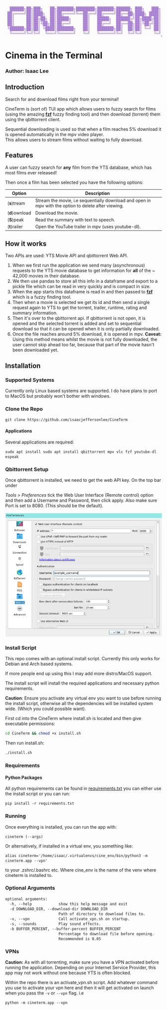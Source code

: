 

![](./media/cineterm_title.gif)

# Cinema in the Terminal

### Author: Isaac Lee

## Introduction

Search for and download films right from your terminal!

CineTerm is (sort of) TUI app which allows users to fuzzy search for films  (using the amazing [**fzf**](https://github.com/junegunn/fzf) fuzzy finding tool) and then download (torrent) them using the qbittorrent client. 

Sequential downloading is used so that when a film reaches 5% download it is opened
automatically in the mpv video player.  
This allows users to stream films without waiting to fully download.

## Features

A user can fuzzy search for **any** film from the YTS database, which has most films ever released!

Then once a film has been selected you have the following options:

| Option         | Description                                                  |
| -------------- | ------------------------------------------------------------ |
| (**s**)tream    | Stream the movie, i.e sequentially download and open in mpv with the option to delete after viewing. |
| (**d**)ownload | Download the movie.                                          |
| (**S**)peak    | Read the summary with text to speech.                        |
| (**t**)railer  | Open the YouTube trailer in mpv (uses youtube-dl).           |

## How it works

Two APIs are used: YTS Movie API and qbittorrent Web API.

1.  When we first run the application we send many (asynchronous) requests to the YTS movie
   database to get information for **all** of the ~ 42,000 movies in their database.
2. We then use pandas to store all this info in a dataframe and export to a pickle file which 
   can be read in very quickly and is compact in size.
3. When the app starts this dataframe is read in and then passed to [**fzf**](https://github.com/junegunn/fzf) which is a fuzzy finding tool.
4. Then when a movie is selected we get its id and then send a single request again to YTS
   to get the torrent, trailer, runtime, rating and summary information.
5. Then it's over to the qbittorrent api. If qbittorrent is not open, it is opened and the selected torrent is added and set to sequential download so that it can be opened when it is only partially downloaded.
6. Once the file reaches around 5% download, it is opened in mpv.
   **Caveat:** Using this method means whilst the movie is not fully downloaded, the user cannot
   skip ahead too far, because that part of the movie hasn't been downloaded yet.



## Installation

### Supported Systems

Currently only Linux based systems are supported. 
I do have plans to port to MacOS but probably won't bother with windows.

### Clone the Repo

```shell
git clone https://github.com/isaacjeffersonlee/CineTerm
```

#### Applications

Several applications are required:

```
sudo apt install sudo apt install qbittorrent mpv vlc fzf youtube-dl espeak
```

### Qbittorrent Setup

Once qbittorrent is installed, we need to get the web API key. On the top bar under 

*Tools*  > *Preferences* tick the Web User Interface (Remote control) option and then add a Username and Password, then click apply.
Also make sure Port is set to 8080. (This should be the default).

![](./media/qbittorrent_screenshot.png)

### Install Script

This repo comes with an optional install script.
Currently this only works for Debian and Arch based systems.

If more people end up using this I may add more distro/MacOS support.

The install script will install the required applications and necessary python requirements.

**Caution**: Ensure you activate any virtual env you want to use before running the install 
script, otherwise all the dependencies will be installed system wide. (Which you could possible want).

First cd into the CineTerm where install.sh is located and then give executable permissions:

```sh
cd CineTerm && chmod +x install.sh
```

Then run install.sh:

```sh
./install.sh
```

### Requirements

#### Python Packages

All python requirements can be found in [requirements.txt](https://github.com/isaacjeffersonlee/CineTerm/blob/master/requirements.txt) you can either use the install script
or you can run:

```shell
pip install -r requirements.txt
```

### Running

Once everything is installed, you can run the app with:

```shell
cineterm (--args)
```

Or alternatively, if installed in a virtual env, you something like:
```shell
alias cineterm='/home/isaac/.virtualenvs/cine_env/bin/python3 -m cineterm.app --vpn'
```
to your .zshrc/.bashrc etc. Where cine_env is the name of the venv where cineterm
is installed to.

### Optional Arguments

```
optional arguments:
  -h, --help            show this help message and exit
  -d DOWNLOAD_DIR, --download-dir DOWNLOAD_DIR
                        Path of directory to download films to.
  -v, --vpn             Call activate_vpn.sh on startup.
  -s, --sounds          Play sound effects.
  -b BUFFER_PERCENT, --buffer-percent BUFFER_PERCENT
                        Percentage to download file before opening.
                        Recommended is 0.05
```

### VPNs

**Caution:** As with all torrenting, make sure you have a VPN activated before running the application.
Depending on your Internet Service Provider, this app may not work without one because YTS is often blocked.

Within the repo there is an activate_vpn.sh script. Add whatever command you use to activate your vpn here and then it will get activated on launch when you pass the `-v` or `--vpn` flag. i.e

```
python -m cineterm.app --vpn
```
